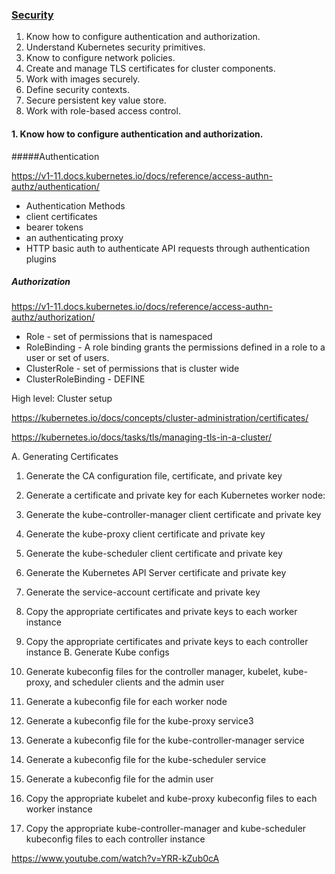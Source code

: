 ### [Security](./security/README.md)

1. Know how to configure authentication and authorization.
2. Understand Kubernetes security primitives.
3. Know to configure network policies.
4. Create and manage TLS certificates for cluster components.
5. Work with images securely.
6. Define security contexts.
7. Secure persistent key value store.
8. Work with role-based access control.

#### 1. Know how to configure authentication and authorization.

#####Authentication

https://v1-11.docs.kubernetes.io/docs/reference/access-authn-authz/authentication/

* Authentication Methods
* client certificates
* bearer tokens
* an authenticating proxy
* HTTP basic auth to authenticate API requests through authentication plugins

##### Authorization

https://v1-11.docs.kubernetes.io/docs/reference/access-authn-authz/authorization/

* Role - set of permissions that is namespaced
* RoleBinding - A role binding grants the permissions defined in a role to a user or set of users.
* ClusterRole - set of permissions that is cluster wide
* ClusterRoleBinding - DEFINE

High level: Cluster setup

https://kubernetes.io/docs/concepts/cluster-administration/certificates/

https://kubernetes.io/docs/tasks/tls/managing-tls-in-a-cluster/

A. Generating Certificates

1. Generate the CA configuration file, certificate, and private key
2. Generate a certificate and private key for each Kubernetes worker node:
3. Generate the kube-controller-manager client certificate and private key
4. Generate the kube-proxy client certificate and private key
5. Generate the kube-scheduler client certificate and private key
6. Generate the Kubernetes API Server certificate and private key
7. Generate the service-account certificate and private key
8. Copy the appropriate certificates and private keys to each worker instance
9. Copy the appropriate certificates and private keys to each controller instance
B. Generate Kube configs

1. Generate kubeconfig files for the controller manager, kubelet, kube-proxy, and scheduler clients and the admin user
2. Generate a kubeconfig file for each worker node
3. Generate a kubeconfig file for the kube-proxy service3
4. Generate a kubeconfig file for the kube-controller-manager service
5. Generate a kubeconfig file for the kube-scheduler service
6. Generate a kubeconfig file for the admin user
7. Copy the appropriate kubelet and kube-proxy kubeconfig files to each worker instance
8. Copy the appropriate kube-controller-manager and kube-scheduler kubeconfig files to each controller instance


https://www.youtube.com/watch?v=YRR-kZub0cA

